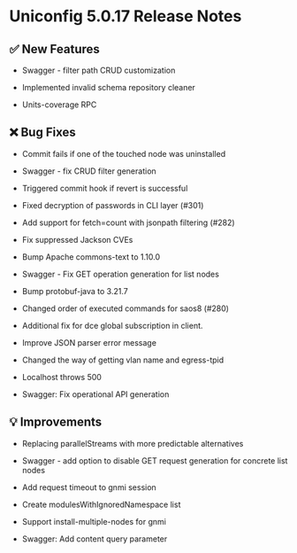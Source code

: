 # Uniconfig 5.0.17 Release Notes 
 
## :white_check_mark: New Features 
 
 - Swagger - filter path CRUD customization
 
 - Implemented invalid schema repository cleaner
 
 - Units-coverage RPC
 
## :x: Bug Fixes 
 
 - Commit fails if one of the touched node was uninstalled
 
 - Swagger - fix CRUD filter generation
 
 - Triggered commit hook if revert is successful
 
 - Fixed decryption of passwords in CLI layer (#301)
 
 - Add support for fetch=count with jsonpath filtering (#282)
 
 - Fix suppressed Jackson CVEs
 
 - Bump Apache commons-text to 1.10.0
 
 - Swagger - Fix GET operation generation for list nodes
 
 - Bump protobuf-java to 3.21.7
 
 - Changed order of executed commands for saos8 (#280)
 
 - Additional fix for dce global subscription in client.
 
 - Improve JSON parser error message
 
 - Changed the way of getting vlan name and egress-tpid
 
 - Localhost throws 500
 
 - Swagger: Fix operational API generation
 
## :bulb: Improvements 
 
 - Replacing parallelStreams with more predictable alternatives
 
 - Swagger - add option to disable GET request generation for concrete list nodes
 
 - Add request timeout to gnmi session
 
 - Create modulesWithIgnoredNamespace list
 
 - Support install-multiple-nodes for gnmi
 
 - Swagger: Add content query parameter
 
